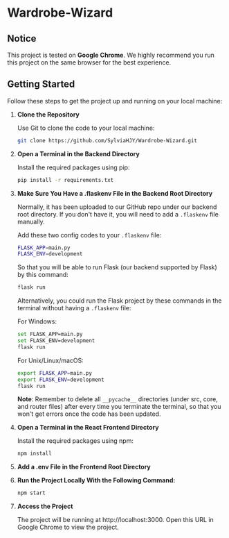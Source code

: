 # Wardrobe-Wizard

## Notice

This project is tested on **Google Chrome**. We highly recommend you run this project on the same browser for the best experience.

## Getting Started

Follow these steps to get the project up and running on your local machine:

1. **Clone the Repository**

   Use Git to clone the code to your local machine:
   
   ```bash
   git clone https://github.com/SylviaHJY/Wardrobe-Wizard.git
   ```

2. **Open a Terminal in the Backend Directory**

   Install the required packages using pip:
   
   ```bash
   pip install -r requirements.txt
   ```

3. **Make Sure You Have a .flaskenv File in the Backend Root Directory**

   Normally, it has been uploaded to our GitHub repo under our backend root directory. If you don't have it, you will need to add a `.flaskenv` file manually.
   
   Add these two config codes to your `.flaskenv` file:
   
   ```bash
   FLASK_APP=main.py
   FLASK_ENV=development
   ```
   
   So that you will be able to run Flask (our backend supported by Flask) by this command:
   
   ```bash
   flask run
   ```
   
   Alternatively, you could run the Flask project by these commands in the terminal without having a `.flaskenv` file:
   
   For Windows:
   
   ```bash
   set FLASK_APP=main.py
   set FLASK_ENV=development  
   flask run
   ```
   
   For Unix/Linux/macOS:
   
   ```bash
   export FLASK_APP=main.py
   export FLASK_ENV=development
   flask run
   ```
   
   **Note**: Remember to delete all `__pycache__` directories (under src, core, and router files) after every time you terminate the terminal, so that you won't get errors once the code has been updated. 

4. **Open a Terminal in the React Frontend Directory**

   Install the required packages using npm:
   
   ```bash
   npm install
   ```

5. **Add a .env File in the Frontend Root Directory**

6. **Run the Project Locally With the Following Command:**

   ```bash
   npm start
   ```

7. **Access the Project**

   The project will be running at http://localhost:3000. Open this URL in Google Chrome to view the project.
